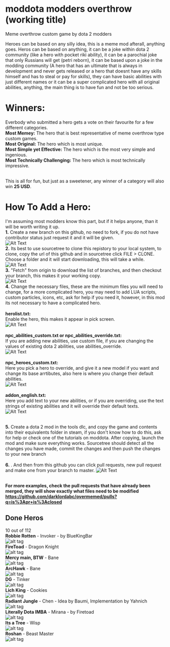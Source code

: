 # moddota modders overthrow (working title)
Meme overthrow custom game by dota 2 modders

Heroes can be based on any silly idea, this is a meme mod afterall, anything goes. Heros can be based on anything, it can be a joke within dota 2 community (like a hero with pocket riki ability), it can be a parochial joke that only Russians will get (petri reborn), it can be based upon a joke in the modding community (A hero that has an ultimate that is always in development and never gets released or a hero that doesnt have any skills himself and has to steal or pay for skills), they can have basic abilities with just different names or it can be a super complicated hero with all original abilities, anything, the main thing is to have fun and not be too serious. 

# Winners: 
Everbody who submitted a hero gets a vote on their favourite for a few different categories.<br>
**Most Memey:** The hero that is best representative of meme overthrow type custom games.<br>
**Most Original:** The hero which is most unique.<br>
**Most Simple yet Effective:** The hero which is the most very simple and ingenious. <br>
**Most Technically Challenging:** The hero which is most technically impressive.<br><br>

This is all for fun, but just as a sweetener, any winner of a category will also win **25 USD**. 

# How To Add a Hero:
I'm assuming most modders know this part, but if it helps anyone, than it will be worth writing it up.<br>
**1.** Create a new branch on this github, no need to fork, if you do not have contributor status just request it and it will be given.<br>
![Alt Text](https://i.gyazo.com/5ca48db8fdfdbc17758cecfc9037927c.gif)<br>
**2.** Its best to use sourcetree to clone this repistory to your local system, to clone, copy the url of this github and in sourcetree click FILE > CLONE. Choose a folder and it will start downloading, this will take a while.<br> 
![Alt Text](https://i.gyazo.com/30b513c8946711ef8a97e93ac408838d.gif)<br>
**3.** "Fetch" from origin to download the list of branches, and then checkout your branch, this makes it your working copy.<br>
![Alt Text](https://i.gyazo.com/fabfd9620a11dd6f2adf17a46b2392b3.png)<br>
**4.** Change the necessary files, these are the minimum files you will need to change, for a more complicated hero, you may need to add LUA scripts, custom particles, icons, etc, ask for help if you need it, however, in this mod its not necessary to have a complicated hero.<br><br>
**herolist.txt:**<br> Enable the hero, this makes it appear in pick screen.<br>
![Alt Text](https://i.gyazo.com/33d44bf0be81269f52666ea2cb62d755.png)<br><br>
**npc_abilities_custom.txt or npc_abilities_override.txt:**<br> If you are adding new abilities, use custom file, if you are changing the values of existing dota 2 abilities, use abilities_override.<br>
![Alt Text](https://i.gyazo.com/83feb0481b302da9919ae34579c90e1a.png)<br><br>
**npc_heroes_custom.txt:**<br> Here you pick a hero to override, and give it a new model if you want and change its base arrtibutes, also here is where you change their default abilities.<br> 
![Alt Text](https://i.gyazo.com/25b1720e55669aebef622c09194f919f.png)<br><br>
**addon_english.txt:**<br> Here you add text to your new abilities, or if you are overriding, use the text strings of existing abilities and it will override their default texts.<br>
![Alt Text](https://i.gyazo.com/164f61892a51cf455d09aa7847628e70.png)<br><br>

**5.** Create a dota 2 mod in the tools dlc, and copy the game and contents into their equivalents folder in steam, if you don't know how to do this, ask for help or check one of the tutorials on moddota. After copying, launch the mod and make sure everything works. Sourcetree should detect all the changes you have made, commit the changes and then push the changes to your new branch<br><br>
**6.**  . And then from this github you can click pull requests, new pull request and make one from your branch to master. 
![Alt Text](https://i.gyazo.com/e700667d9888658bc86cc46e7bc303e5.gif)<br><br>

**For more examples, check the pull requests that have already been merged, they will show exactly what files need to be modified https://github.com/darklordabc/overmemed/pulls?q=is%3Apr+is%3Aclosed**

## Done Heros
10 out of 112 <br>
**Robbie Rotten** - Invoker - by BlueKingBar <br>
![alt tag](https://cdn.discordapp.com/attachments/272602385665228800/293009346839969792/unknown.png)<br>
**FireToad** - Dragon Knight <br>
![alt tag](https://i.gyazo.com/bbae36456abc9383b34ba7ca53cd0a5c.png)<br>
**Mercy main, BTW** - Bane <br>
![alt tag](https://cdn.discordapp.com/attachments/250160069549883392/290672124903948290/74183068dcf64f27b81cba4380f672c6.png)<br>
**ArcHawk** - Bane <br>
![alt tag](https://i.gyazo.com/b5d3e7379bafc583c57658fa1343210d.png)<br>
**DG** - Tinker <br>
![alt tag](https://i.gyazo.com/6e3ea531c943d85820d92c777bb343f6.png)<br>
**Lich King** - Cookies <br>
![alt tag](https://i.gyazo.com/c8e6ba9ecdd0d48596f110bb66647b4b.png)<br>
**Radiant Jungle** - Chen - Idea by Baumi, Implementation by Yahnich<br>
![alt tag](https://i.gyazo.com/81bea5f34049e0312dcdac2a3b7d2cc4.png)<br>
**Literally Dota IMBA** - Mirana - by Firetoad<br>
![alt tag](https://i.gyazo.com/8449555d7de4f1a59dab27504a504474.png)<br>
**Its a Tree** - Wisp<br>
![alt tag](https://i.gyazo.com/c25e0ec2cd3d22d6385964a8d053e0e4.png)<br>
**Roshan** - Beast Master<br>
![alt tag](https://cloud.githubusercontent.com/assets/16277198/23677824/d20f1326-03d5-11e7-8201-caf0a503e967.png)<br>


